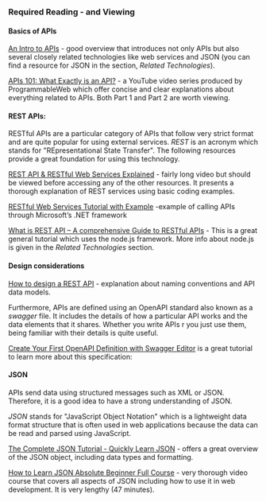 ### Required Reading - and Viewing

#### Basics of APIs

[An Intro to APIs](https://www.codenewbie.org/blogs/an-intro-to-apis) - good overview that introduces not only APIs but also several closely related technologies like web services and JSON (you can find a resource for JSON in the section, *Related Technologies*).

[APIs 101: What Exactly is an API?](https://www.youtube.com/watch?v=cpRcK4GS068) - a YouTube video series produced by ProgrammableWeb which offer concise and clear explanations about everything related to APIs. Both Part 1 and Part 2 are worth viewing.

#### REST APIs:

RESTful APIs are a particular category of APIs that follow very strict format and are quite popular for using external services. *REST* is an acronym which stands for "REpresentational State Transfer". The following resources provide a great foundation for using this technology.

[REST API & RESTful Web Services Explained](https://www.youtube.com/watch?v=LooL6_chvN4) - fairly long video but should be viewed before accessing any of the other resources. It presents a thorough explanation of REST services using basic coding examples.

[RESTful Web Services Tutorial with Example](https://www.guru99.com/restful-web-services.html) -example of calling APIs through Microsoft’s .NET framework

[What is REST API – A comprehensive Guide to RESTful APIs](https://www.edureka.co/blog/what-is-rest-api/) - This is a great general tutorial which uses the node.js framework. More info about node.js is given in the *Related Technologies* section.

#### Design considerations

[How to design a REST API](https://restfulapi.net/rest-api-design-tutorial-with-example/) - explanation about naming conventions and API data models.

Furthermore, APIs are defined using an OpenAPI standard also known as a *swagger* file. It includes the details of how a particular API works and the data elements that it shares. Whether you write APIs r you just use them, being familiar with their details is quite useful.

[Create Your First OpenAPI Definition with Swagger Editor](https://www.blazemeter.com/blog/create-your-first-openapi-definition-with-swagger-editor/) is a great tutorial to learn more about this specification:

#### JSON
 APIs send data using structured messages such as XML or JSON. Therefore, it is a good idea to have a strong understanding of JSON.

 *JSON* stands for "JavaScript Object Notation" which is a lightweight data format structure that is often used in web applications because the data can be read and parsed using JavaScript.

[The Complete JSON Tutorial - Quickly Learn JSON](https://www.codewall.co.uk/the-complete-json-tutorial-quickly-learn-json/) - offers a great overview of the JSON object, including data types and formatting.

[How to Learn JSON Absolute Beginner Full Course](https://www.youtube.com/watch?v=ltElhGVXXa4) -  very thorough video course that covers all aspects of JSON including how to use it in web development. It is very lengthy (47 minutes).
